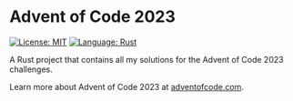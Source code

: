 # Advent of Code 2023

[![License: MIT][license_badge]][license_link]
[![Language: Rust][rust_badge]][rust_link]

A Rust project that contains all my solutions for the Advent of Code 2023 challenges.

Learn more about Advent of Code 2023 at [adventofcode.com](https://adventofcode.com/2023).

[license_badge]: https://img.shields.io/badge/license-MIT-blue.svg
[license_link]: https://opensource.org/licenses/MIT
[rust_badge]: https://img.shields.io/badge/language-Rust-brown.svg
[rust_link]: https://www.rust-lang.org/
